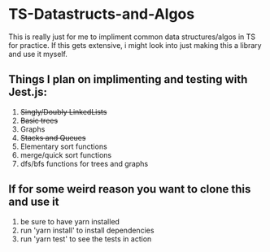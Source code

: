 # TS-Datastructs-and-Algos
This is really just for me to impliment common data structures/algos in TS for practice. 
If this gets extensive, i might look into just making this a library and use it myself. 


## Things I plan on implimenting and testing with Jest.js:

1. ~~Singly/Doubly LinkedLists~~
2. ~~Basic trees~~
3. Graphs
4. ~~Stacks and Queues~~
5. Elementary sort functions
6. merge/quick sort functions
7. dfs/bfs functions for trees and graphs

## If for some weird reason you want to clone this and use it
1. be sure to have yarn installed 
2. run 'yarn install' to install dependencies 
3. run 'yarn test' to see the tests in action
